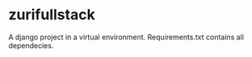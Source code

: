 # zurifullstack
A django project in a virtual environment. Requirements.txt contains all dependecies.
